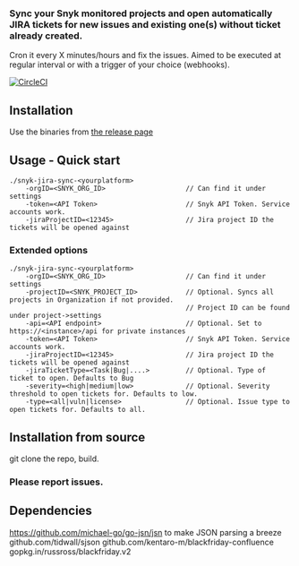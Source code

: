 
### Sync your Snyk monitored projects and open automatically JIRA tickets for new issues and existing one(s) without ticket already created.
Cron it every X minutes/hours and fix the issues.
Aimed to be executed at regular interval or with a trigger of your choice (webhooks).


[![CircleCI](https://circleci.com/gh/snyk-tech-services/jira-tickets-for-new-vulns.svg?style=svg)](https://circleci.com/gh/snyk-tech-services/jira-tickets-for-new-vulns)

## Installation
Use the binaries from [the release page](https://github.com/snyk-tech-services/jira-tickets-for-new-vulns/releases)

## Usage - Quick start
```
./snyk-jira-sync-<yourplatform> 
    -orgID=<SNYK_ORG_ID>                    // Can find it under settings
    -token=<API Token>                      // Snyk API Token. Service accounts work.
    -jiraProjectID=<12345>                  // Jira project ID the tickets will be opened against
```
### Extended options
```
./snyk-jira-sync-<yourplatform> 
    -orgID=<SNYK_ORG_ID>                    // Can find it under settings
    -projectID=<SNYK_PROJECT_ID>            // Optional. Syncs all projects in Organization if not provided.
                                            // Project ID can be found under project->settings
    -api=<API endpoint>                     // Optional. Set to https://<instance>/api for private instances
    -token=<API Token>                      // Snyk API Token. Service accounts work.
    -jiraProjectID=<12345>                  // Jira project ID the tickets will be opened against
    -jiraTicketType=<Task|Bug|....>         // Optional. Type of ticket to open. Defaults to Bug
    -severity=<high|medium|low>             // Optional. Severity threshold to open tickets for. Defaults to low.
    -type=<all|vuln|license>                // Optional. Issue type to open tickets for. Defaults to all.
```

## Installation from source
git clone the repo, build.

### Please report issues.

## Dependencies
https://github.com/michael-go/go-jsn/jsn to make JSON parsing a breeze
github.com/tidwall/sjson
github.com/kentaro-m/blackfriday-confluence
gopkg.in/russross/blackfriday.v2


